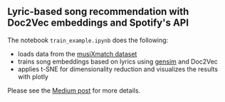 ## Lyric-based song recommendation with Doc2Vec embeddings and Spotify's API 


The notebook `train_example.ipynb` does the following:
- loads data from the [musiXmatch dataset](http://millionsongdataset.com/musixmatch/)
- trains song embeddings based on lyrics using [gensim](https://radimrehurek.com/gensim/models/doc2vec.html) and Doc2Vec
- applies t-SNE for dimensionality reduction and visualizes the results with plotly

Please see the [Medium post](https://towardsdatascience.com/lyric-based-song-recommendation-with-doc2vec-embeddings-and-spotifys-api-5a61c39f1ce2) for more details.
